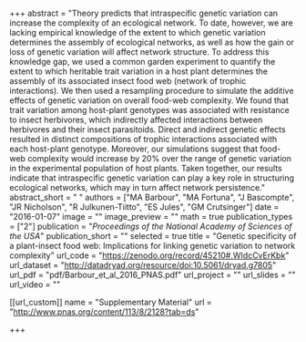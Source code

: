 +++
abstract = "Theory predicts that intraspecific genetic variation can increase the complexity of an ecological network. To date, however, we are lacking empirical knowledge of the extent to which genetic variation determines the assembly of ecological networks, as well as how the gain or loss of genetic variation will affect network structure. To address this knowledge gap, we used a common garden experiment to quantify the extent to which heritable trait variation in a host plant determines the assembly of its associated insect food web (network of trophic interactions). We then used a resampling procedure to simulate the additive effects of genetic variation on overall food-web complexity. We found that trait variation among host-plant genotypes was associated with resistance to insect herbivores, which indirectly affected interactions between herbivores and their insect parasitoids. Direct and indirect genetic effects resulted in distinct compositions of trophic interactions associated with each host-plant genotype. Moreover, our simulations suggest that food-web complexity would increase by 20% over the range of genetic variation in the experimental population of host plants. Taken together, our results indicate that intraspecific genetic variation can play a key role in structuring ecological networks, which may in turn affect network persistence."
abstract_short = " "
authors = ["MA Barbour", "MA Fortuna", "J Bascompte", "JR Nicholson", "R Julkunen-Tiitto", "ES Jules", "GM Crutsinger"]
date = "2016-01-07"
image = ""
image_preview = ""
math = true
publication_types = ["2"]
publication = "*Proceedings of the National Academy of Sciences of the USA*"
publication_short = ""
selected = true
title = "Genetic specificity of a plant-insect food web: Implications for linking genetic variation to network complexity"
url_code = "https://zenodo.org/record/45210#.WIdcCvErKbk"
url_dataset = "http://datadryad.org/resource/doi:10.5061/dryad.g7805"
url_pdf = "pdf/Barbour_et_al_2016_PNAS.pdf"
url_project = ""
url_slides = ""
url_video = ""

[[url_custom]]
name = "Supplementary Material"
url = "http://www.pnas.org/content/113/8/2128?tab=ds"

+++


